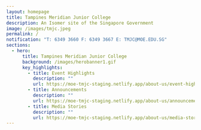 ```yaml
---
layout: homepage
title: Tampines Meridian Junior College
description: An Isomer site of the Singapore Government
image: /images/tmjc.jpeg
permalink: /
notification: "T: 6349 3660 F: 6349 3667 E: TMJC@MOE.EDU.SG"
sections:
  - hero:
      title: Tampines Meridian Junior College
      background: /images/herobanner1.gif
      key_highlights:
        - title: Event Highlights
          description: ""
          url: https://moe-tmjc-staging.netlify.app/about-us/event-highlights/term-2
        - title: Announcements
          description: ""
          url: https://moe-tmjc-staging.netlify.app/about-us/announcements
        - title: Media Stories
          description: ""
          url: https://moe-tmjc-staging.netlify.app/about-us/media-stories/
---
```

